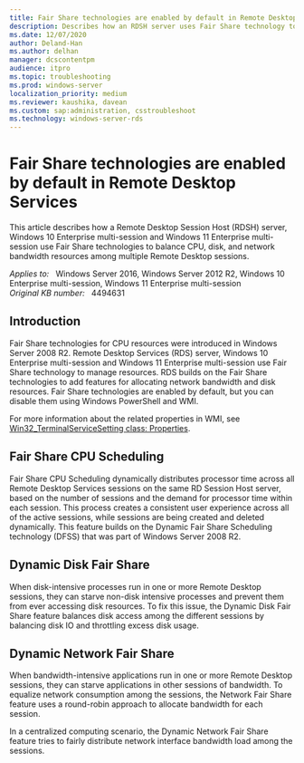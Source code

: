 ```yaml
---
title: Fair Share technologies are enabled by default in Remote Desktop Services
description: Describes how an RDSH server uses Fair Share technology to balance CPU, disk, and network bandwidth resources among multiple Remote Desktop sessions.
ms.date: 12/07/2020
author: Deland-Han
ms.author: delhan
manager: dcscontentpm
audience: itpro
ms.topic: troubleshooting
ms.prod: windows-server
localization_priority: medium
ms.reviewer: kaushika, davean
ms.custom: sap:administration, csstroubleshoot
ms.technology: windows-server-rds
---
```

# Fair Share technologies are enabled by default in Remote Desktop Services

This article describes how a Remote Desktop Session Host (RDSH) server, Windows 10 Enterprise multi-session and Windows 11 Enterprise multi-session use Fair Share technologies to balance CPU, disk, and network bandwidth resources among multiple Remote Desktop sessions.

_Applies to:_ &nbsp; Windows Server 2016, Windows Server 2012 R2, Windows 10 Enterprise multi-session, Windows 11 Enterprise multi-session  
_Original KB number:_ &nbsp; 4494631

## Introduction

Fair Share technologies for CPU resources were introduced in Windows Server 2008 R2. Remote Desktop Services (RDS) server, Windows 10 Enterprise multi-session and Windows 11 Enterprise multi-session use Fair Share technology to manage resources. RDS builds on the Fair Share technologies to add features for allocating network bandwidth and disk resources. Fair Share technologies are enabled by default, but you can disable them using Windows PowerShell and WMI.

For more information about the related properties in WMI, see [Win32_TerminalServiceSetting class: Properties](/windows/desktop/termserv/win32-terminalservicesetting#properties).

## Fair Share CPU Scheduling

Fair Share CPU Scheduling dynamically distributes processor time across all Remote Desktop Services sessions on the same RD Session Host server, based on the number of sessions and the demand for processor time within each session. This process creates a consistent user experience across all of the active sessions, while sessions are being created and deleted dynamically. This feature builds on the Dynamic Fair Share Scheduling technology (DFSS) that was part of Windows Server 2008 R2.

## Dynamic Disk Fair Share

When disk-intensive processes run in one or more Remote Desktop sessions, they can starve non-disk intensive processes and prevent them from ever accessing disk resources. To fix this issue, the Dynamic Disk Fair Share feature balances disk access among the different sessions by balancing disk IO and throttling excess disk usage.

## Dynamic Network Fair Share

When bandwidth-intensive applications run in one or more Remote Desktop sessions, they can starve applications in other sessions of bandwidth. To equalize network consumption among the sessions, the Network Fair Share feature uses a round-robin approach to allocate bandwidth for each session.

In a centralized computing scenario, the Dynamic Network Fair Share feature tries to fairly distribute network interface bandwidth load among the sessions.
